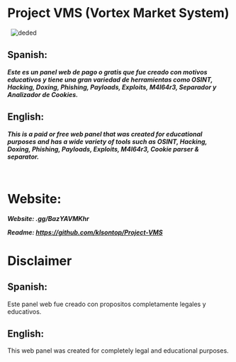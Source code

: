 
# Project VMS (Vortex Market System)
 
![deded](<https://cdn.discordapp.com/avatars/1370865912457990204/7f0e334b01916452bfbc17e6dd453fde.png?size=4096&format=webp&quality=lossless>)
 
 
## Spanish:
***Este es un panel web de pago o gratis que fue creado con motivos educativos y tiene una gran variedad de herramientas como OSINT, Hacking, Doxing, Phishing, Payloads, Exploits, M4l64r3, Separador y Analizador de Cookies.***
 
 
## English:
***This is a paid or free web panel that was created for educational purposes and has a wide variety of tools such as OSINT, Hacking, Doxing, Phishing, Payloads, Exploits, M4l64r3, Cookie parser & separator.***

 
# Website:

***Website: .gg/BazYAVMKhr***

***Readme: https://github.com/klsontop/Project-VMS***



# Disclaimer
## Spanish: 
Este panel web fue creado con propositos completamente legales y educativos.
 
 
## English:
This web panel was created for completely legal and educational purposes.
